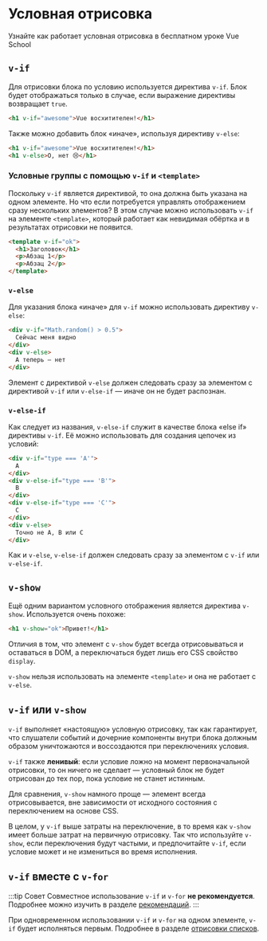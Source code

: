 # Условная отрисовка

<VideoLesson href="https://vueschool.io/lessons/conditional-rendering-in-vue-3?friend=vuejs" title="Узнайте как работает условная отрисовка на Vue School">Узнайте как работает условная отрисовка в бесплатном уроке Vue School</VideoLesson>

## `v-if`

Для отрисовки блока по условию используется директива `v-if`. Блок будет отображаться только в случае, если выражение директивы возвращает `true`.

```html
<h1 v-if="awesome">Vue восхитителен!</h1>
```

Также можно добавить блок «иначе», используя директиву `v-else`:

```html
<h1 v-if="awesome">Vue восхитителен!</h1>
<h1 v-else>О, нет 😢</h1>
```

### Условные группы с помощью `v-if` и `<template>`

Поскольку `v-if` является директивой, то она должна быть указана на одном элементе. Но что если потребуется управлять отображением сразу нескольких элементов? В этом случае можно использовать `v-if` на элементе `<template>`, который работает как невидимая обёртка и в результатах отрисовки не появится.

```html
<template v-if="ok">
  <h1>Заголовок</h1>
  <p>Абзац 1</p>
  <p>Абзац 2</p>
</template>
```

### `v-else`

Для указания блока «иначе» для `v-if` можно использовать директиву `v-else`:

```html
<div v-if="Math.random() > 0.5">
  Сейчас меня видно
</div>
<div v-else>
  А теперь — нет
</div>
```

Элемент с директивой `v-else` должен следовать сразу за элементом с директивой `v-if` или `v-else-if` — иначе он не будет распознан.

### `v-else-if`

Как следует из названия, `v-else-if` служит в качестве блока «else if» директивы `v-if`. Её можно использовать для создания цепочек из условий:

```html
<div v-if="type === 'A'">
  A
</div>
<div v-else-if="type === 'B'">
  B
</div>
<div v-else-if="type === 'C'">
  C
</div>
<div v-else>
  Точно не A, B или C
</div>
```

Как и `v-else`, `v-else-if` должен следовать сразу за элементом с `v-if` или `v-else-if`.

## `v-show`

Ещё одним вариантом условного отображения является директива `v-show`. Используется очень похоже:

```html
<h1 v-show="ok">Привет!</h1>
```

Отличия в том, что элемент с `v-show` будет всегда отрисовываться и оставаться в DOM, а переключаться будет лишь его CSS свойство `display`.

`v-show` нельзя использовать на элементе `<template>` и она не работает с `v-else`.

## `v-if` или `v-show`

`v-if` выполняет «настоящую» условную отрисовку, так как гарантирует, что слушатели событий и дочерние компоненты внутри блока должным образом уничтожаются и воссоздаются при переключениях условия.

`v-if` также **ленивый**: если условие ложно на момент первоначальной отрисовки, то он ничего не сделает — условный блок не будет отрисован до тех пор, пока условие не станет истинным.

Для сравнения, `v-show` намного проще — элемент всегда отрисовывается, вне зависимости от исходного состояния с переключением на основе CSS.

В целом, у `v-if` выше затраты на переключение, в то время как `v-show` имеет больше затрат на первичную отрисовку. Так что используйте `v-show`, если переключения будут частыми, и предпочитайте `v-if`, если условие может и не измениться во время исполнения.

## `v-if` вместе с `v-for`

:::tip Совет
Совместное использование `v-if` и `v-for` **не рекомендуется**. Подробнее можно изучить в разделе [рекомендаций](../style-guide/#избегаите-использования-v-if-с-v-for-важно).
:::

При одновременном использовании `v-if` и `v-for` на одном элементе, `v-if` будет исполняться первым. Подробнее в разделе [отрисовки списков](list.md#v-for-и-v-if).
